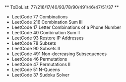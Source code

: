 ** ToDoList: 77/216/17/40/93/78/90/491/46/47/51/37 **
- LeetCode 77	Combinations
- LeetCode 216	Combination Sum III
- LeetCode 17	Letter Combinations of a Phone Number
- LeetCode 40	Combination Sum II
- LeetCode 93	Restore IP Addresses
- LeetCode 78	Subsets
- LeetCode 90	Subsets II
- LeetCode 491	Non-decreasing Subsequences
- LeetCode 46	Permutations
- LeetCode 47	Permutations II
- LeetCode 51	N-Queens
- LeetCode 37	Sudoku Solver

